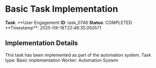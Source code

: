 # Basic Task Implementation

**Task**: **User Engagement
**ID**: task_0746
**Status**: COMPLETED
**Timestamp\*\*: 2025-09-18T22:48:35.050571

## Implementation Details

This task has been implemented as part of the automation system.
Task type: Basic implementation
Worker: Automation System
